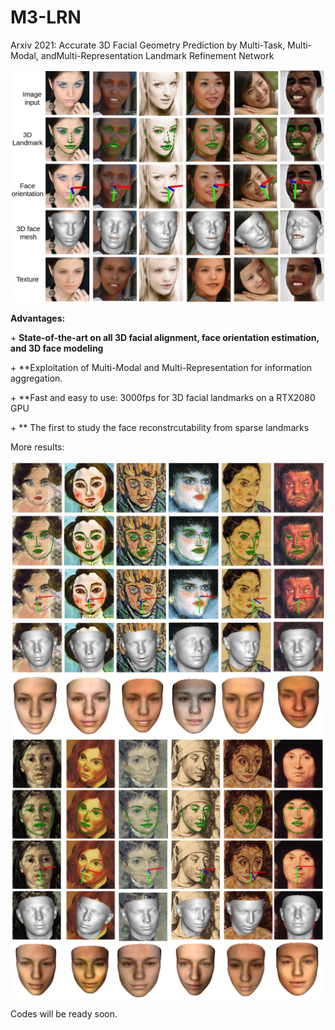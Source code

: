 # M3-LRN
Arxiv 2021: Accurate 3D Facial Geometry Prediction by Multi-Task, Multi-Modal, andMulti-Representation Landmark Refinement Network

<img src='demo/teaser.png'>

**Advantages:**

\+ **State-of-the-art on all 3D facial alignment, face orientation estimation, and 3D face modeling**

\+ **Exploitation of Multi-Modal and Multi-Representation for information aggregation.

\+ **Fast and easy to use: 3000fps for 3D facial landmarks  on a RTX2080 GPU

\+ ** The first to study the face reconstrcutability from sparse landmarks

More results:

<img src='demo/AF-1.png'>

<img src='demo/AF-2.png'>

Codes will be ready soon.
